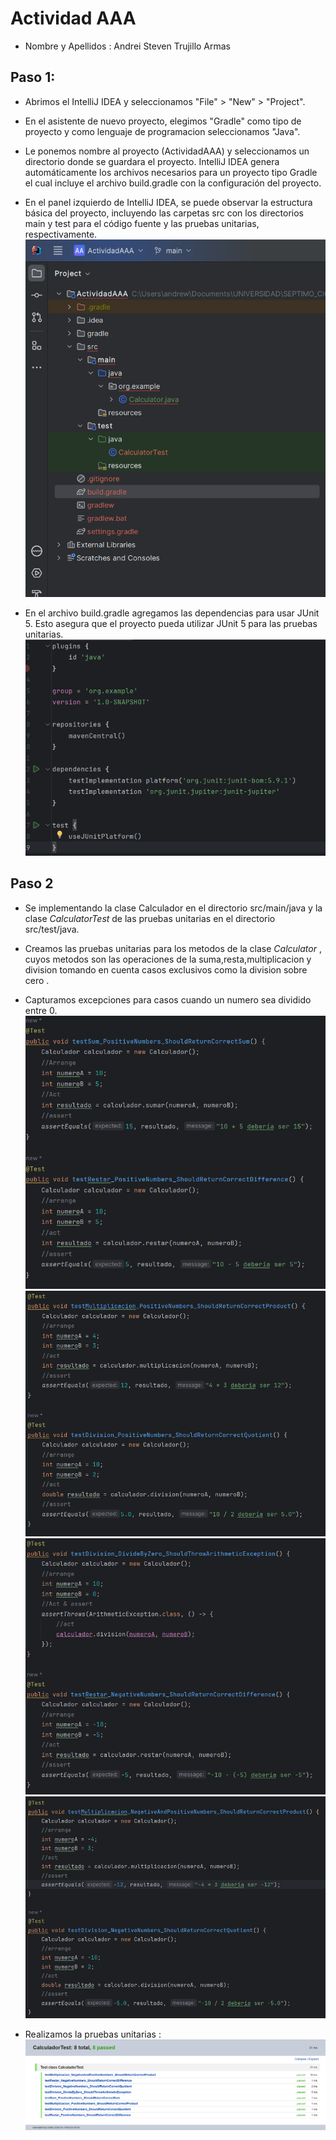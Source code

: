 # Actividad AAA 
- Nombre y Apellidos : Andrei Steven Trujillo Armas 
## Paso 1: 
- Abrimos el IntelliJ IDEA y seleccionamos "File" > "New" > "Project".
- En el asistente de nuevo proyecto, elegimos "Gradle" como tipo de proyecto y como lenguaje de programacion seleccionamos "Java".
- Le ponemos nombre al proyecto (ActividadAAA) y seleccionamos un directorio donde se guardara el proyecto.
IntelliJ IDEA genera automáticamente los archivos necesarios para un proyecto tipo Gradle el cual incluye el archivo build.gradle con la configuración del proyecto.
- En el panel izquierdo de IntelliJ IDEA, se puede observar la estructura básica del proyecto, incluyendo las carpetas src con los directorios main y test para el código fuente y las pruebas unitarias, respectivamente.
![imagen1](image/paso1.png)

- En el archivo build.gradle agregamos las dependencias para usar JUnit 5. Esto asegura que el proyecto pueda utilizar JUnit 5 para las pruebas unitarias.
![imagen1](image/paso2.png)
## Paso 2 
- Se implementando la clase Calculador en el directorio src/main/java y la clase _CalculatorTest_ de las pruebas unitarias en el directorio src/test/java.

- Creamos las pruebas unitarias para los metodos de la clase _Calculator_ , cuyos metodos son las operaciones de la suma,resta,multiplicacion y division tomando en cuenta casos exclusivos como la division sobre cero .
- Capturamos excepciones para casos cuando un numero sea dividido entre 0.
  ![imagen1](image/paso3.png)
  ![imagen1](image/paso4.png)
  ![imagen1](image/paso5.png)
  ![imagen1](image/paso6.png)
- Realizamos la pruebas unitarias :
  ![imagen1](image/paso7.png)